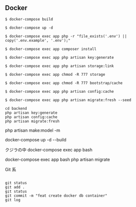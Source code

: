 ## Docker

```
$ docker-compose build

$ docker-compose up -d

$ docker-compose exec app php -r "file_exists('.env') || copy('.env.example', '.env');"

$ docker-compose exec app composer install

$ docker-compose exec app php artisan key:generate

$ docker-compose exec app php artisan storage:link

$ docker-compose exec app chmod -R 777 storage

$ docker-compose exec app chmod -R 777 bootstrap/cache

$ docker-compose exec app php artisan config:cache

$ docker-compose exec app php artisan migrate:fresh --seed
```

```
cd backend
php artisan key:generate
php artisan config:cache
php artisan migrate:fresh
```

php artisan make:model -m

docker-compose up -d --build

クジラの中
docker-compose exec app bash

docker-compose exec app bash
php artisan migrate

Git 系

```

git status
git add .
git status
git commit -m "feat create docker db container"
git log

```
